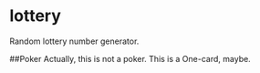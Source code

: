 # lottery
Random lottery number generator.

##Poker
Actually, this is not a poker.
This is a One-card, maybe.

